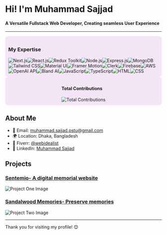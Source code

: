 # Hi! I'm Muhammad Sajjad

#### A Versatile Fullstack Web Developer, Creating seamless User Experience

---

<div style="display: flex; justify-content: space-around; padding: 10px; background-color: #f3e5f5; border-radius: 10px;">
  <div>
    <h3>My Expertise</h3>
    <div style="display: flex; flex-wrap: wrap; gap: '50px';">
      <img src="https://img.shields.io/badge/Next.js-black?style=for-the-badge&logo=next.js&logoColor=white" alt="Next.js" />
      <img src="https://img.shields.io/badge/React.js-61DAFB?style=for-the-badge&logo=react&logoColor=black" alt="React.js" />
      <img src="https://img.shields.io/badge/Redux%20Toolkit-764ABC?style=for-the-badge&logo=redux&logoColor=white" alt="Redux Toolkit" />
      <img src="https://img.shields.io/badge/Node.js-339933?style=for-the-badge&logo=nodedotjs&logoColor=white" alt="Node.js" />
      <img src="https://img.shields.io/badge/Express.js-000000?style=for-the-badge&logo=express&logoColor=white" alt="Express.js" />
      <img src="https://img.shields.io/badge/MongoDB-47A248?style=for-the-badge&logo=mongodb&logoColor=white" alt="MongoDB" />
      <img src="https://img.shields.io/badge/Tailwind%20CSS-38B2AC?style=for-the-badge&logo=tailwindcss&logoColor=white" alt="Tailwind CSS" />
      <img src="https://img.shields.io/badge/Material%20UI-0081CB?style=for-the-badge&logo=material-ui&logoColor=white" alt="Material UI" />
      <img src="https://img.shields.io/badge/Framer%20Motion-0055FF?style=for-the-badge&logo=framer&logoColor=white" alt="Framer Motion" />
      <img src="https://img.shields.io/badge/Clerk-0055FF?style=for-the-badge&logo=clerk&logoColor=white" alt="Clerk" />
      <img src="https://img.shields.io/badge/Firebase-FFCA28?style=for-the-badge&logo=firebase&logoColor=black" alt="Firebase" />
      <img src="https://img.shields.io/badge/AWS-232F3E?style=for-the-badge&logo=amazon-aws&logoColor=white" alt="AWS" />
      <img src="https://img.shields.io/badge/OpenAI%20API-412991?style=for-the-badge&logo=openai&logoColor=white" alt="OpenAI API" />
      <img src="https://img.shields.io/badge/Bland%20AI-00ADEF?style=for-the-badge&logo=ai&logoColor=white" alt="Bland AI" />
      <img src="https://img.shields.io/badge/JavaScript-F7DF1E?style=for-the-badge&logo=javascript&logoColor=black" alt="JavaScript" />
      <img src="https://img.shields.io/badge/TypeScript-3178C6?style=for-the-badge&logo=typescript&logoColor=white" alt="TypeScript" />
      <img src="https://img.shields.io/badge/HTML-E34F26?style=for-the-badge&logo=html5&logoColor=white" alt="HTML" />
      <img src="https://img.shields.io/badge/CSS-1572B6?style=for-the-badge&logo=css3&logoColor=white" alt="CSS" />
    </div>
  </div>
</div>

<div style="display: flex; justify-content: space-around; padding: 10px; background-color: #f3e5f5; border-radius: 10px;">
  <div>
    <h4>Total Contributions</h4>
    <img src="https://github-readme-streak-stats.herokuapp.com/?user=ThinkerSajjad" alt="Total Contributions" />
  </div>
</div>

## About Me
- 📧 Email: [muhammad.sajjad.pstu@gmail.com](mailto:muhammad.sajjad.pstu@gmail.com) 
- 🌍 Location: Dhaka, Bangladesh
- 🤝 Fiverr: [@webidealist](https://www.fiverr.com/webidealist?up_rollout=true)
- 💼 LinkedIn: [Muhammad Sajjad](https://www.linkedin.com/in/md-sajjad/)

## Projects

### [Sentemio- A digital memorial website](https://sentemio.de)
![Project One Image](https://i.postimg.cc/m2zXCKKB/Screenshot-165.png)

### [Sandalwood Memories- Preserve memories](https://www.sandalwoodmemories.com/)
![Project Two Image](https://i.postimg.cc/kgWThKnH/Screenshot-166.png)

---

Thank you for visiting my profile! 😊
